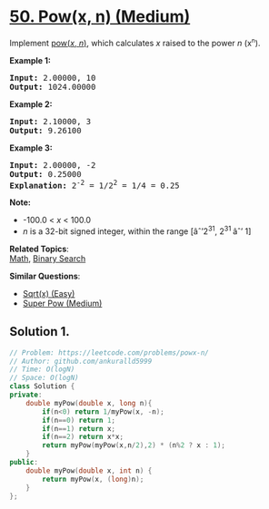 # [50. Pow(x, n) (Medium)](https://leetcode.com/problems/powx-n/)

<p>Implement <a href="http://www.cplusplus.com/reference/valarray/pow/" target="_blank">pow(<em>x</em>, <em>n</em>)</a>, which calculates&nbsp;<em>x</em> raised to the power <em>n</em> (x<sup><span style="font-size:10.8333px">n</span></sup>).</p>

<p><strong>Example 1:</strong></p>

<pre><strong>Input:</strong> 2.00000, 10
<strong>Output:</strong> 1024.00000
</pre>

<p><strong>Example 2:</strong></p>

<pre><strong>Input:</strong> 2.10000, 3
<strong>Output:</strong> 9.26100
</pre>

<p><strong>Example 3:</strong></p>

<pre><strong>Input:</strong> 2.00000, -2
<strong>Output:</strong> 0.25000
<strong>Explanation:</strong> 2<sup>-2</sup> = 1/2<sup>2</sup> = 1/4 = 0.25
</pre>

<p><strong>Note:</strong></p>

<ul>
	<li>-100.0 &lt; <em>x</em> &lt; 100.0</li>
	<li><em>n</em> is a 32-bit signed integer, within the range&nbsp;[âˆ’2<sup>31</sup>,&nbsp;2<sup>31&nbsp;</sup>âˆ’ 1]</li>
</ul>


**Related Topics**:  
[Math](https://leetcode.com/tag/math/), [Binary Search](https://leetcode.com/tag/binary-search/)

**Similar Questions**:
* [Sqrt(x) (Easy)](https://leetcode.com/problems/sqrtx/)
* [Super Pow (Medium)](https://leetcode.com/problems/super-pow/)

## Solution 1.

```cpp
// Problem: https://leetcode.com/problems/powx-n/
// Author: github.com/ankuralld5999
// Time: O(logN)
// Space: O(logN)
class Solution {
private:
    double myPow(double x, long n){
        if(n<0) return 1/myPow(x, -n);
        if(n==0) return 1;
        if(n==1) return x;
        if(n==2) return x*x;
        return myPow(myPow(x,n/2),2) * (n%2 ? x : 1);
    }
public:
    double myPow(double x, int n) {
        return myPow(x, (long)n);
    }
};
```
